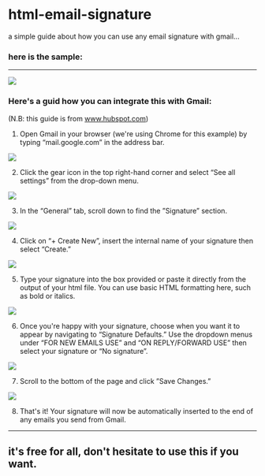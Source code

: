 # html-email-signature

a simple guide about how you can use any email signature with gmail...


### here is the sample:
---

<img src='https://i.ibb.co/Y2pJcym/sample.png'/>


### Here's a guid how you can integrate this with Gmail:

(N.B: this guide is from www.hubspot.com)

1. Open Gmail in your browser (we're using Chrome for this example) by typing “mail.google.com” in the address bar.
<img src='https://www.hubspot.com/hs-fs/hubfs/access-gmail-browser.png?width=221&name=access-gmail-browser.png'/>

2. Click the gear icon in the top right-hand corner and select “See all settings” from the drop-down menu.
<img src='https://www.hubspot.com/hs-fs/hubfs/see-all-settings-gmail.png?width=596&name=see-all-settings-gmail.png'/>

3. In the “General” tab, scroll down to find the ”Signature” section.
<img src='https://www.hubspot.com/hs-fs/hubfs/gmail-signature-settings-general.png?width=638&name=gmail-signature-settings-general.png'/>

4. Click on “+ Create New”, insert the internal name of your signature then select “Create.”
<img src='https://www.hubspot.com/hs-fs/hubfs/gmail-signature-name.png?width=424&name=gmail-signature-name.png'/>

5. Type your signature into the box provided or paste it directly from the output of your html file. You can use basic HTML formatting here, such as bold or italics.
<img src='https://www.hubspot.com/hs-fs/hubfs/type-paste-signature.png?width=426&name=type-paste-signature.png'/>

6. Once you're happy with your signature, choose when you want it to appear by navigating to “Signature Defaults.” Use the dropdown menus under “FOR NEW EMAILS USE” and “ON REPLY/FORWARD USE” then select your signature or “No signature”.
<img src='https://www.hubspot.com/hs-fs/hubfs/gmail-signature-defaults.png?width=722&name=gmail-signature-defaults.png'>

7. Scroll to the bottom of the page and click ”Save Changes.”
<img src='https://www.hubspot.com/hs-fs/hubfs/gmail-signature-save-changes.png?width=360&name=gmail-signature-save-changes.png'/>

8. That's it! Your signature will now be automatically inserted to the end of any emails you send from Gmail.
---

## it's free for all, don't hesitate to use this if you want.
